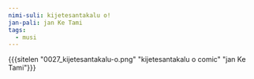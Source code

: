 ```yaml
---
nimi-suli: ki­je­te­san­ta­ka­lu o!
jan-pali: jan Ke Tami
tags:
  - musi
---
```

{{{sitelen "0027_kijetesantakalu-o.png" "ki­je­te­san­ta­ka­lu o comic" "jan Ke Tami"}}}